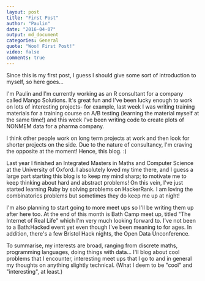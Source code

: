 ```yaml
---
layout: post
title: "First Post"
author: "Paulin"
date: "2016-04-07"
output: md_document
categories: General
quote: "Woo! First Post!"
video: false
comments: true
---
```


Since this is my first post, I guess I should give some sort of introduction to myself, so here goes...

I'm Paulin and I'm currently working as an R consultant for a company called Mango Solutions. It's great fun and I've been lucky enough to work on lots of interesting projects- for example, last week I was writing training materials for a training course on A/B testing (learning the material myself at the same time!) and this week I've been writing code to create plots of NONMEM data for a pharma company.

I think other people work on long term projects at work and then look for shorter projects on the side. Due to the nature of consultancy, I'm craving the opposite at the moment! Hence, this blog. :)

Last year I finished an Integrated Masters in Maths and Computer Science at the University of Oxford. I absolutely loved my time there, and I guess a large part starting this blog is to keep my mind sharp; to motivate me to keep thinking about hard and abstract problems! On this vein, I've just started learning Ruby by solving problems on HackerRank. I am loving the combinatorics problems but sometimes they do keep me up at night!

I'm also planning to start going to more meet ups so I'll be writing them up after here too. At the end of this month is Bath Camp meet up, titled "The Internet of Real Life" which I'm very much looking forward to. I've not been to a Bath:Hacked event yet even though I've been meaning to for ages. In addition, there's a few Bristol Hack nights, the Open Data Unconference.

To summarise, my interests are broad, ranging from discrete maths, programming languages, doing things with data... I'll blog about cool problems that I encounter, interesting meet ups that I go to and in general my thoughts on anything slightly technical. (What I deem to be "cool" and "interesting", at least.)


